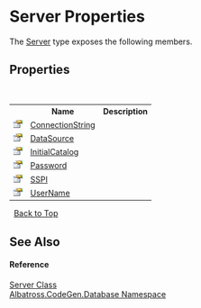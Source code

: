 # Server Properties
 

The <a href="6EC1F214.md">Server</a> type exposes the following members.


## Properties
&nbsp;<table><tr><th></th><th>Name</th><th>Description</th></tr><tr><td>![Public property](media/pubproperty.gif "Public property")</td><td><a href="66A654BB.md">ConnectionString</a></td><td /></tr><tr><td>![Public property](media/pubproperty.gif "Public property")</td><td><a href="AA1369F7.md">DataSource</a></td><td /></tr><tr><td>![Public property](media/pubproperty.gif "Public property")</td><td><a href="BBAB1089.md">InitialCatalog</a></td><td /></tr><tr><td>![Public property](media/pubproperty.gif "Public property")</td><td><a href="CABAE2B8.md">Password</a></td><td /></tr><tr><td>![Public property](media/pubproperty.gif "Public property")</td><td><a href="C8BE8075.md">SSPI</a></td><td /></tr><tr><td>![Public property](media/pubproperty.gif "Public property")</td><td><a href="BF2D105F.md">UserName</a></td><td /></tr></table>&nbsp;
<a href="#server-properties">Back to Top</a>

## See Also


#### Reference
<a href="6EC1F214.md">Server Class</a><br /><a href="E11F5D98.md">Albatross.CodeGen.Database Namespace</a><br />